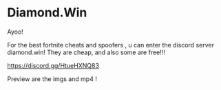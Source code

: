 # Diamond.Win
Ayoo!

For the best fortnite cheats and spoofers , u can enter the discord server diamond.win!
They are cheap, and also some are free!!!

https://discord.gg/HtueHXNQ83

Preview are the imgs and mp4 !
